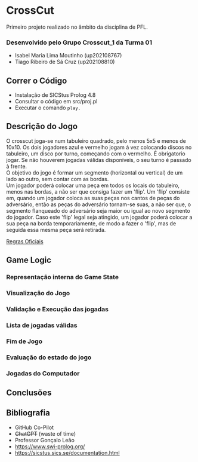 # CrossCut
Primeiro projeto realizado no âmbito da disciplina de PFL.

### Desenvolvido pelo Grupo Crosscut_1 da Turma 01
- Isabel Maria Lima Moutinho (up202108767)
- Tiago Ribeiro de Sá Cruz (up202108810)

## Correr o Código
- Instalação de SICStus Prolog 4.8
- Consultar o código em src/proj.pl
- Executar o comando ```play.```

## Descrição do Jogo

O crosscut joga-se num tabuleiro quadrado, pelo menos 5x5 e menos de 10x10. Os dois jogadores azul e vermelho jogam á vez colocando discos no tabuleiro, um disco por turno, começando com o vermelho. É obrigatorio jogar. Se não houverem jogadas válidas disponíveis, o seu turno é passado à frente. <br>
O objetivo do jogo é formar um segmento (horizontal ou vertical) de um lado ao outro, sem contar com as bordas. <br>
Um jogador poderá colocar uma peça em todos os locais do tabuleiro, menos nas bordas, a não ser que consiga fazer um 'flip'. Um 'flip' consiste em, quando um jogador coloca as suas peças nos cantos de peças do adversário, então as peças do adversário tornam-se suas, a não ser que, o segmento flanqueado do adversário seja maior ou igual ao novo segmento do jogador. Caso este 'flip' legal seja atingido, um jogador poderá colocar a sua peça na borda temporariamente, de modo a fazer o 'flip', mas de seguida essa mesma peça será retirada.

[Regras Oficiais](http://marksteeregames.com/Crosscut_rules.pdf)

## Game Logic

### Representação interna do Game State

### Visualização do Jogo

### Validação e Execução das jogadas

### Lista de jogadas válidas

### Fim de Jogo

### Evaluação do estado do jogo

### Jogadas do Computador

## Conclusões

## Bibliografia

- GitHub Co-Pilot
- ~~ChatGPT~~ (waste of time)
- Professor Gonçalo Leão
- https://www.swi-prolog.org/
- https://sicstus.sics.se/documentation.html